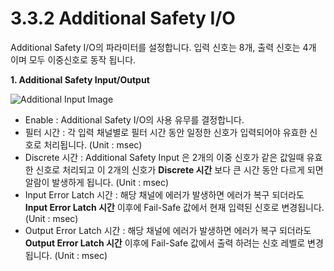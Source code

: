 ﻿# 3.3.2 Additional Safety I/O

Additional Safety I/O의 파라미터를 설정합니다.
입력 신호는 8개, 출력 신호는 4개 이며 모두 이중신호로 동작 됩니다.

**1. Additional Safety Input/Output**

![Additional Input Image](../../../_assets/add_io.PNG)

 - Enable : Additional Safety I/O의 사용 유무를 결정합니다.
 - 필터 시간 : 각 입력 채널별로 필터 시간 동안 일정한 신호가 입력되어야 유효한 신호로 처리됩니다. (Unit : msec)
 - Discrete 시간 :  Additional Safety Input 은 2개의 이중 신호가  같은 값일때 유효한 신호로 처리되고 이 2개의 신호가 **Discrete 시간** 보다 큰 시간 동안 다르게 되면 알람이 발생하게 됩니다. (Unit : msec)
 - Input Error Latch 시간 : 해당 채널에 에러가 발생하면 에러가 복구 되더라도 **Input Error Latch 시간** 이후에 Fail-Safe 값에서 현재 입력된 신호로 변경됩니다. (Unit : msec)
 - Output Error Latch 시간 : 해당 채널에 에러가 발생하면 에러가 복구 되더라도 **Output Error Latch 시간** 이후에 Fail-Safe 값에서 출력 하려는 신호 레벨로 변경됩니다. (Unit : msec)
 
 

